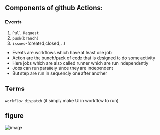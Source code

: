 ## Components of github Actions:
### Events
1. `Pull Request`
2. `push(branch)`
3. `issues`-(created,closed, ..)

- Events are workflows which have at least one job
- Action are the bunch/pack of code that is designed to do some activity
- Here jobs which are also called runner which are run independently
- Jobs can run parallely since they are independent
- But step are run in sequencly one after another

## Terms
`workflow_dispatch` (it simply make UI in workflow to run)

## figure
![image](https://github.com/nabim777/actions-hero/assets/61624650/787f37ed-38fe-4016-8392-1e0b58eae68a)


